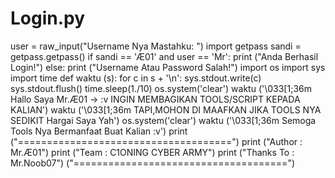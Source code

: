# Login.py
user = raw_input("Username Nya Mastahku: ") import getpass  sandi = getpass.getpass()  if sandi == 'Æ01' and user == 'Mr':     print ("Anda Berhasil Login!") else:      print ("Username Atau Password Salah!")  import os import sys import time def waktu (s):  for c in s + '\n':   sys.stdout.write(c)   sys.stdout.flush()   time.sleep(1./10) os.system('clear')  waktu ('\033[1;36m Hallo Saya Mr.Æ01 -> :v INGIN MEMBAGIKAN TOOLS/SCRIPT KEPADA KALIAN') waktu ('\033[1;36m TAPI,MOHON DI MAAFKAN JIKA TOOLS NYA SEDIKIT Hargai Saya Yah') os.system('clear') waktu ('\033[1;36m Semoga Tools Nya Bermanfaat Buat Kalian :v')  print ("=====================================") print ("Author : Mr.Æ01") print ("Team : C1ONING CYBER ARMY") print ("Thanks To : Mr.Noob07") ("=====================================")
